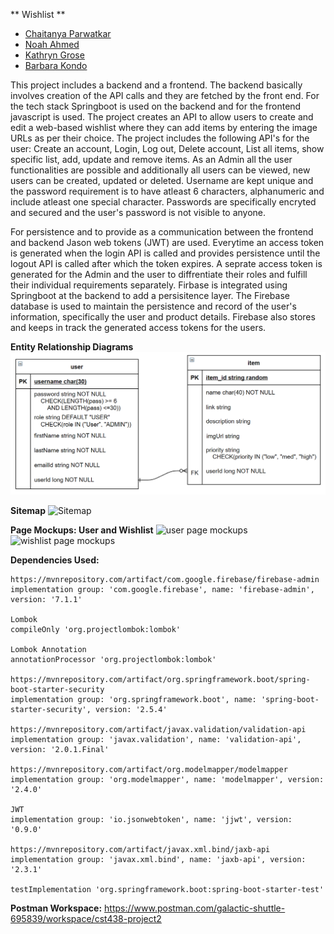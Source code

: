** Wishlist **

- [Chaitanya Parwatkar](https://github.com/parw8649)
- [Noah Ahmed](https://github.com/noa316)
- [Kathryn Grose](https://github.com/katgrose)
- [Barbara Kondo](https://github.com/bkondo)

This project includes a backend and a frontend. The backend basically involves creation of the API calls and they are fetched by the front end. For the tech stack Springboot is used on the backend and for the frontend javascript is used. The project creates an API to allow users to create and edit a web-based wishlist where they can add items by entering the image URLs as per their choice. The project includes the following API's for the user: Create an account, Login, Log out, Delete account, List all items, show specific list, add, update and remove items. As an Admin all the user functionalities are possible and additionally all users can be viewed, new users can be created, updated or deleted. Username are kept unique and the password requirement is to have atleast 6 characters, alphanumeric and include atleast one special character. Passwords are specifically encryted and secured and the user's password is not visible to anyone. 

For persistence and to provide as a communication between the frontend and backend Jason web tokens (JWT) are used. Everytime an access token is generated when the login API is called and provides persistence until the logout API is called after which the token expires. A seprate access token is generated for the Admin and the user to diffrentiate their roles and fulfill their individual requirements separately. Firbase is integrated using Springboot at the backend to add a persisitence layer. The Firebase database is used to maintain the persistence and record of the user's information, specifically the user and product details. Firebase also stores and keeps in track the generated access tokens for the users. 



**Entity Relationship Diagrams**
![Entity Relationship Diagram](https://github.com/parw8649/CST438-Project2/blob/develop/wk09_project02groupC_ERDs.png)

**Sitemap**
![Sitemap](https://github.com/parw8649/CST438-Project2/blob/bKondo-patch-1/wk05_project02groupC_sitemap.png)

**Page Mockups: User and Wishlist**
![user page mockups](https://github.com/parw8649/CST438-Project2/blob/bKondo-patch-1/wk05_project02groupC_user_page_mockups.png)
![wishlist page mockups](https://github.com/parw8649/CST438-Project2/blob/bKondo-patch-1/wk05_project02groupC_wishlist_page_mockups.png)

**Dependencies Used:**



	https://mvnrepository.com/artifact/com.google.firebase/firebase-admin
	implementation group: 'com.google.firebase', name: 'firebase-admin', version: '7.1.1'

	Lombok
	compileOnly 'org.projectlombok:lombok'

	Lombok Annotation
	annotationProcessor 'org.projectlombok:lombok'

	https://mvnrepository.com/artifact/org.springframework.boot/spring-boot-starter-security
	implementation group: 'org.springframework.boot', name: 'spring-boot-starter-security', version: '2.5.4'

	https://mvnrepository.com/artifact/javax.validation/validation-api
	implementation group: 'javax.validation', name: 'validation-api', version: '2.0.1.Final'

	https://mvnrepository.com/artifact/org.modelmapper/modelmapper
	implementation group: 'org.modelmapper', name: 'modelmapper', version: '2.4.0'

	JWT
	implementation group: 'io.jsonwebtoken', name: 'jjwt', version: '0.9.0'

	https://mvnrepository.com/artifact/javax.xml.bind/jaxb-api
	implementation group: 'javax.xml.bind', name: 'jaxb-api', version: '2.3.1'

	testImplementation 'org.springframework.boot:spring-boot-starter-test'
  

**Postman Workspace:**
https://www.postman.com/galactic-shuttle-695839/workspace/cst438-project2


